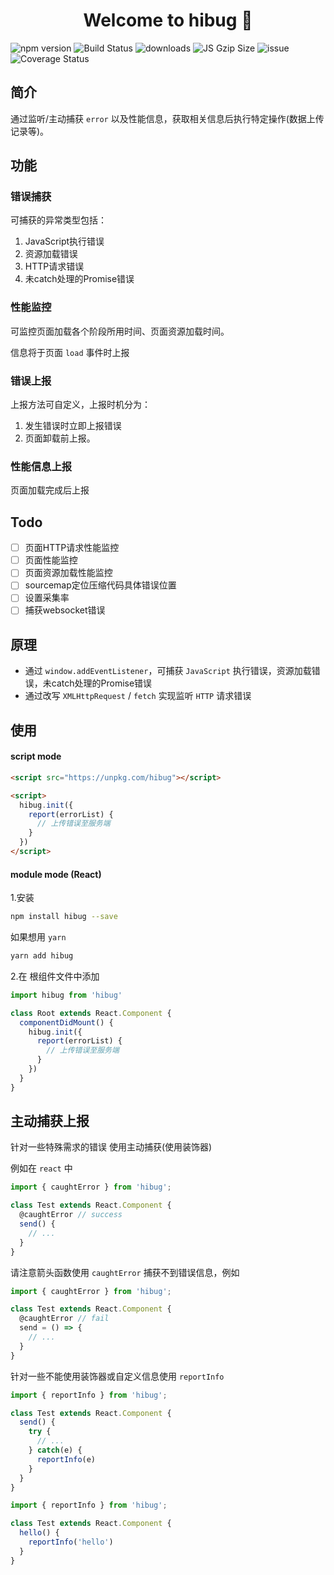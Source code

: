 <h1 align="center">Welcome to hibug 👋</h1>
<p>
  <img src="https://img.shields.io/npm/v/hibug.svg?style=flat" alt="npm version" />
  <img src="https://www.travis-ci.org/sosout/hibug.svg?branch=master" alt="Build Status" />
  <img src="https://img.shields.io/npm/dt/hibug.svg" alt="downloads" />
  <img src="https://img.badgesize.io/https://unpkg.com/hibug/lib/hibug.min.js?compression=gzip&style=flat-square&label=JS%20gzip%20size" alt="JS Gzip Size" />
  <img src="http://isitmaintained.com/badge/open/sosout/hibug.svg" alt="issue" />
  <img src="https://img.shields.io/codecov/c/github/sosout/hibug/dev.svg" alt="Coverage Status" />
</p>

## 简介

通过监听/主动捕获 `error` 以及性能信息，获取相关信息后执行特定操作(数据上传记录等)。

## 功能

### 错误捕获

可捕获的异常类型包括：

1. JavaScript执行错误
2. 资源加载错误
3. HTTP请求错误
4. 未catch处理的Promise错误

### 性能监控

可监控页面加载各个阶段所用时间、页面资源加载时间。

信息将于页面 `load` 事件时上报

### 错误上报

上报方法可自定义，上报时机分为：

1. 发生错误时立即上报错误
2. 页面卸载前上报。

### 性能信息上报

页面加载完成后上报

## Todo
- [ ] 页面HTTP请求性能监控
- [ ] 页面性能监控
- [ ] 页面资源加载性能监控
- [ ] sourcemap定位压缩代码具体错误位置
- [ ] 设置采集率
- [ ] 捕获websocket错误

## 原理

- 通过 `window.addEventListener`，可捕获 `JavaScript` 执行错误，资源加载错误，未catch处理的Promise错误
- 通过改写 `XMLHttpRequest` / `fetch` 实现监听 `HTTP` 请求错误

## 使用

#### script mode

```html
<script src="https://unpkg.com/hibug"></script>

<script>
  hibug.init({
    report(errorList) {
      // 上传错误至服务端
    }
  })
</script>
```

#### module mode (React)

1.安装

```sh
npm install hibug --save
```
如果想用 `yarn`
```sh
yarn add hibug
```

2.在 根组件文件中添加

```javascript
import hibug from 'hibug'

class Root extends React.Component {
  componentDidMount() {
    hibug.init({
      report(errorList) {
        // 上传错误至服务端
      }
    })
  }
}
```

## 主动捕获上报

针对一些特殊需求的错误 使用主动捕获(使用装饰器)

例如在 `react` 中

```javascript
import { caughtError } from 'hibug';

class Test extends React.Component {
  @caughtError // success
  send() {
    // ...
  }
}
```

请注意箭头函数使用 `caughtError` 捕获不到错误信息，例如

```javascript
import { caughtError } from 'hibug';

class Test extends React.Component {
  @caughtError // fail
  send = () => {
    // ...
  }
}
```

针对一些不能使用装饰器或自定义信息使用 `reportInfo`

```javascript
import { reportInfo } from 'hibug';

class Test extends React.Component {
  send() {
    try {
      // ...
    } catch(e) {
      reportInfo(e)
    }
  }
}
```

```javascript
import { reportInfo } from 'hibug';

class Test extends React.Component {
  hello() {
    reportInfo('hello')
  }
}
```
